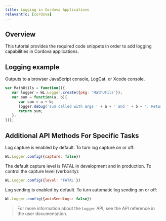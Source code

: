 ```yaml
---
title: Logging in Cordova Applications
relevantTo: [cordova]
---
```

## Overview
This tutorial provides the required code snippets in order to add logging capabilities in Cordova applications.

## Logging example
Outputs to a browser JavaScript console, LogCat, or Xcode console.

```javascript
var MathUtils = function(){
   var logger = WL.Logger.create({pkg: 'MathUtils'});
   var sum = function(a, b){
      var sum = a + b;
      logger.debug('sum called with args ' + a + ' and ' + b + '. Returning ' + sum);
      return sum;
   };
}();
```

## Additional API Methods For Specific Tasks
Log capture is enabled by default. To turn log capture on or off:

```javascript
WL.Logger.config({capture: false})
```

The default capture level is FATAL in development and in production. To control the capture level (verbosity):

```javascript
WL.Logger.config({level: 'FATAL'})
```

Log sending is enabled by default. To turn automatic log sending on or off:

```javascript
WL.Logger.config({autoSendLogs: false})
```

> For more information about the `Logger` API, see the API reference in the user documentation.
